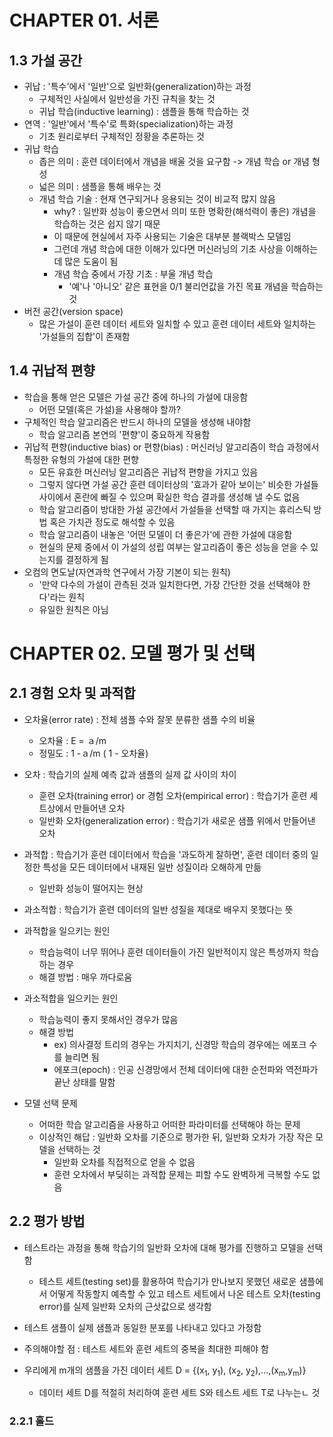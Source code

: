 # CHAPTER 01. 서론
## 1.3 가설 공간
- 귀납 : '특수'에서 '일반'으로 일반화(generalization)하는 과정
  - 구체적인 사실에서 일반성을 가진 규칙을 찾는 것
  - 귀납 학습(inductive learning) : 샘플을 통해 학습하는 것
- 연역 : '일반'에서 '특수'로 특화(specialization)하는 과정
  - 기초 원리로부터 구체적인 정황을 추론하는 것
- 귀납 학습
  - 좁은 의미 : 훈련 데이터에서 개념을 배울 것을 요구함 -> 개념 학습 or 개념 형성
  - 넓은 의미 : 샘플을 통해 배우는 것
  - 개념 학습 기술 : 현재 연구되거나 응용되는 것이 비교적 많지 않음
    - why? : 일반화 성능이 좋으면서 의미 또한 명확한(해석력이 좋은) 개념을 학습하는 것은 쉽지 않기 때문
    - 이 때문에 현실에서 자주 사용되는 기술은 대부분 블랙박스 모델임
    - 그런데 개념 학습에 대한 이해가 있다면 머신러닝의 기초 사상을 이해하는 데 많은 도움이 됨
    - 개념 학습 중에서 가장 기초 : 부울 개념 학습
      - '예'나 '아니오' 같은 표현을 0/1 불리언값을 가진 목표 개념을 학습하는 것
- 버전 공간(version space)
  - 많은 가설이 훈련 데이터 세트와 일치할 수 있고 훈련 데이터 세트와 일치하는 '가설들의 집합'이 존재함

## 1.4 귀납적 편향
- 학습을 통해 얻은 모델은 가설 공간 중에 하나의 가설에 대응함
  - 어떤 모델(혹은 가설)을 사용해야 할까?
- 구체적인 학습 알고리즘은 반드시 하나의 모델을 생성해 내야함
  - 학습 알고리즘 본연의 '편향'이 중요하게 작용함
- 귀납적 편향(inductive bias) or 편향(bias) : 머신러닝 알고리즘이 학습 과정에서 특정한 유형의 가설에 대한 편향
  - 모든 유효한 머신러닝 알고리즘은 귀납적 편향을 가지고 있음
  - 그렇지 않다면 가설 공간 훈련 데이터상의 '효과가 같아 보이는' 비슷한 가설들 사이에서 혼란에 빠질 수 있으며 확실한 학습 결과를 생성해 낼 수도 없음
  - 학습 알고리즘이 방대한 가설 공간에서 가설들을 선택할 때 가지는 휴리스틱 방법 혹은 가치관 정도로 해석할 수 있음
  - 학습 알고리즘이 내놓은 '어떤 모델이 더 좋은가'에 관한 가설에 대응함
  - 현실의 문제 중에서 이 가설의 성립 여부는 알고리즘이 좋은 성능을 얻을 수 있는지를 결정하게 됨
- 오컴의 면도날(자연과학 연구에서 가장 기본이 되는 원칙)
  - '만약 다수의 가설이 관측된 것과 일치한다면, 가장 간단한 것을 선택해야 한다'라는 원칙
  - 유일한 원칙은 아님

# CHAPTER 02. 모델 평가 및 선택
## 2.1 경험 오차 및 과적합
- 오차율(error rate) : 전체 샘플 수와 잘못 분류한 샘플 수의 비율
  - 오차율 : E = ａ/m
  - 정밀도 : 1 -ａ/m ( 1 - 오차율)
- 오차 : 학습기의 실제 예측 값과 샘플의 실제 값 사이의 차이
  - 훈련 오차(training error) or 경험 오차(empirical error) : 학습기가 훈련 세트상에서 만들어낸 오차
  - 일반화 오차(generalization error) : 학습기가 새로운 샘플 위에서 만들어낸 오차
- 과적합 : 학습기가 훈련 데이터에서 학습을 '과도하게 잘하면', 훈련 데이터 중의 일정한 특성을 모든 데이터에서 내재된 일반 성질이라 오해하게 만듦
  - 일반화 성능이 떨어지는 현상
- 과소적합 : 학습기가 훈련 데이터의 일반 성질을 제대로 배우지 못했다는 뜻
- 과적합을 일으키는 원인
  - 학습능력이 너무 뛰어나 훈련 데이터들이 가진 일반적이지 않은 특성까지 학습하는 경우
  - 해결 방법 : 매우 까다로움
- 과소적합을 일으키는 원인
  - 학습능력이 좋지 못해서인 경우가 많음
  - 해결 방법 
    - ex) 의사결정 트리의 경우는 가지치기, 신경망 학습의 경우에는 에포크 수를 늘리면 됨
    - 에포크(epoch) : 인공 신경망에서 전체 데이터에 대한 순전파와 역전파가 끝난 상태를 말함

- 모델 선택 문제 
  - 어떠한 학습 알고리즘을 사용하고 어떠한 파라미터를 선택해야 하는 문제
  - 이상적인 해답 : 일반화 오차를 기준으로 평가한 뒤, 일반화 오차가 가장 작은 모델을 선택하는 것
    - 일반화 오차를 직접적으로 얻을 수 없음
    - 훈련 오차에서 부딪히는 과적합 문제는 피할 수도 완벽하게 극복할 수도 없음
    
## 2.2 평가 방법
- 테스트라는 과정을 통해 학습기의 일반화 오차에 대해 평가를 진행하고 모델을 선택함
  - 테스트 세트(testing set)를 활용하여 학습기가 만나보지 못했던 새로운 샘플에서 어떻게 작동할지 예측할 수 있고 테스트 세트에서 나온 테스트 오차(testing error)를 실제 일반화 오차의 근삿값으로 생각함
- 테스트 샘플이 실제 샘플과 동일한 분포를 나타내고 있다고 가정함
- 주의해야할 점 : 테스트 세트와 훈련 세트의 중복을 최대한 피해야 함

- 우리에게 m개의 샘플을 가진 데이터 세트 D = {(x<sub>1</sub>, y<sub>1</sub>), (x<sub>2</sub>, y<sub>2</sub>),...,(x<sub>m</sub>,y<sub>m</sub>)}
  - 데이터 세트 D를 적절히 처리하여 훈련 세트 S와 테스트 세트 T로 나누는ㄴ 것
  
### 2.2.1 홀드 

  
